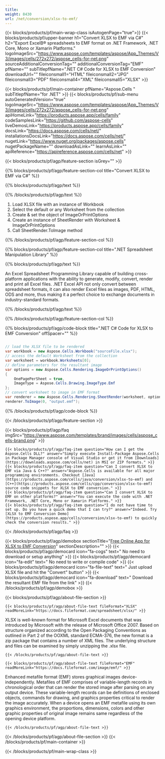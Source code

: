 ```yaml
---
title:  
weight: 8430
url: /net/conversion/xlsx-to-emf/ 
---
```


{{< blocks/products/pf/main-wrap-class isAutogenPage="true">}}
{{< blocks/products/pf/upper-banner h1="Convert XLSX to EMF via C#" h2="Export ExcelВ® spreadsheets to EMF format on .NET Framework, .NET Core, Mono or Xamarin Platforms." logoImageSrc="https://www.aspose.com/templates/aspose/App_Themes/V3/images/cells/272x272/aspose_cells-for-net.png" sourceAdditionalConversionTag="" additionalConversionTag="EMF" pfName="" subTitlepfName=".NET C# Code for XLSX to EMF Conversion" downloadUrl="" fileiconsmall1="HTML" fileiconsmall2="JPG" fileiconsmall3="PDF" fileiconsmall4="XML" fileiconsmall5="XLSX" >}}

{{< blocks/products/pf/main-container pfName="Aspose.Cells " subTitlepfName="for .NET" >}}
{{< blocks/products/pf/sub-menu autoGeneratedVersion="true" logoImageSrc="https://www.aspose.com/templates/aspose/App_Themes/V3/images/cells/272x272/aspose_cells-for-net.png" apiHomeLink="https://products.aspose.app/cells/family" codeSamplesLink="https://github.com/aspose-cells" liveDemosLink="https://products.aspose.app/cells/family" docsLink="https://docs.aspose.com/cells/net/" installationsDocsLink="https://docs.aspose.com/cells/net/" nugetLink="https://www.nuget.org/packages/aspose.cells" nugetPackageName="" downloadAsLink="" learnAsLink="" apiReference="https://apireference.aspose.com/cells/net" >}}

{{< blocks/products/pf/agp/feature-section isGrey="" >}}

{{% blocks/products/pf/agp/feature-section-col title="Convert XLSX to EMF via C#" %}}

{{% blocks/products/pf/agp/text %}}

{{% /blocks/products/pf/agp/text %}}

1.  Load XLSX file with an instance of Workbook
1.  Select the default or any Worksheet from the collection
1.  Create & set the object of ImageOrPrintOptions
1.  Create an instance of SheetRender with Worksheet & ImageOrPrintOptions
1.  Call SheetRender.ToImage method

{{% /blocks/products/pf/agp/feature-section-col %}}

{{% blocks/products/pf/agp/feature-section-col title=".NET Spreadsheet Manipulation Library" %}}

{{% blocks/products/pf/agp/text %}}

 An Excel Spreadsheet Programming Library capable of building cross-platform applications with the ability to generate, modify, convert, render and print all Excel files. .NET Excel API not only convert between spreadsheet formats, it can also render Excel files as images, PDF, HTML, ODS and more, thus making it a perfect choice to exchange documents in industry-standard formats.

{{% /blocks/products/pf/agp/text %}}

{{% /blocks/products/pf/agp/feature-section-col %}}

{{% blocks/products/pf/agp/code-block title=".NET C# Code for XLSX to EMF Conversion" offSpacer="" %}}

```cs

// load the XLSX file to be rendered
var workbook = new Aspose.Cells.Workbook("sourceFile.xlsx");
// access the default Worksheet from the collection
var worksheet = workbook.Worksheets[0];
// define parameters for the resultant image
var options = new Aspose.Cells.Rendering.ImageOrPrintOptions()
{
    OnePagePerSheet = true,
    ImageType = Aspose.Cells.Drawing.ImageType.Emf
};
// convert worksheet to image in EMF format
var renderer = new Aspose.Cells.Rendering.SheetRender(worksheet, options);
renderer.ToImage(0, "output.emf");

```

{{% /blocks/products/pf/agp/code-block %}}

{{< /blocks/products/pf/agp/feature-section >}}

{{< blocks/products/pf/agp/faq imgSrc="https://www.aspose.com/templates/brand/images/cells/aspose_cells-brand.png" >}}

    {{< blocks/products/pf/agp/faq-item question="How can I get the Aspose.Cells DLL?" answer="Simply execute Install-Package Aspose.Cells in Package Manager console of Visual Studio or get it from [Downloads](https://downloads.aspose.com/cells/net) in MSI or ZIP formats." >}}
    {{< blocks/products/pf/agp/faq-item question="Can I convert XLSX to EMF via Java & C++?" answer="Aspose.Cells is available for all major programming environments. Checkout [Java](https://products.aspose.com/cells/java/conversion/xlsx-to-emf) and [C++](https://products.aspose.com/cells/cpp/conversion/xlsx-to-emf) source code snippets for XLSX to EMF conversion." >}}
    {{< blocks/products/pf/agp/faq-item question="Can I convert XLSX to EMF on other platforms?" answer="You can execute the code with .NET Framework, .NET Core, Mono or Xamarin Platforms." >}}
    {{< blocks/products/pf/agp/faq-item question="I do not have time to set up. Do you have a quick demo that I can try?" answer="Indeed. Try [XLSX to EMF Conversion Demo](https://products.aspose.app/cells/conversion/xlsx-to-emf) to quickly check the conversion results." >}}
 
{{< /blocks/products/pf/agp/faq >}}

{{< blocks/products/pf/agp/demobox sectionTitle="[Free Online App for XLSX to EMF Conversion](https://products.aspose.app/cells/conversion/xlsx-to-emf)" sectionDescription="" >}}
        {{< blocks/products/pf/agp/democard icon="fa-cogs" text=" No need to download or setup anything" >}}
        {{< blocks/products/pf/agp/democard icon="fa-edit" text=" No need to write or compile code" >}}
        {{< blocks/products/pf/agp/democard icon="fa-file-text" text=" Just upload XLSX file and hit the \"Convert\" button" >}}
        {{< blocks/products/pf/agp/democard icon="fa-download" text=" Download the resultant EMF file from the link" >}}
{{< /blocks/products/pf/agp/demobox >}}

{{< blocks/products/pf/agp/about-file-section >}}

    {{< blocks/products/pf/agp/about-file-text fileFormat="XLSX" readMoreLink="https://docs.fileformat.com/spreadsheet/xlsx/" >}}
XLSX is well-known format for Microsoft Excel documents that was introduced by Microsoft with the release of Microsoft Office 2007. Based on structure organized according to the Open Packaging Conventions as outlined in Part 2 of the OOXML standard ECMA-376, the new format is a zip package that contains a number of XML files. The underlying structure and files can be examined by simply unzipping the .xlsx file.

    {{< /blocks/products/pf/agp/about-file-text >}}

    {{< blocks/products/pf/agp/about-file-text fileFormat="EMF" readMoreLink="https://docs.fileformat.com/image/emf/" >}}
Enhanced metafile format (EMF) stores graphical images device-independently. Metafiles of EMF comprises of variable-length records in chronological order that can render the stored image after parsing on any output device. These variable-length records can be definitions of enclosed objects, commands for drawing, and graphics properties critical to render the image accurately. When a device opens an EMF metafile using its own graphics environment, the proportions, dimensions, colors and other graphic properties of original image remains same regardless of the opening device platform.

    {{< /blocks/products/pf/agp/about-file-text >}}

{{< /blocks/products/pf/agp/about-file-section >}}
{{< /blocks/products/pf/main-container >}}
    
{{< /blocks/products/pf/main-wrap-class >}}